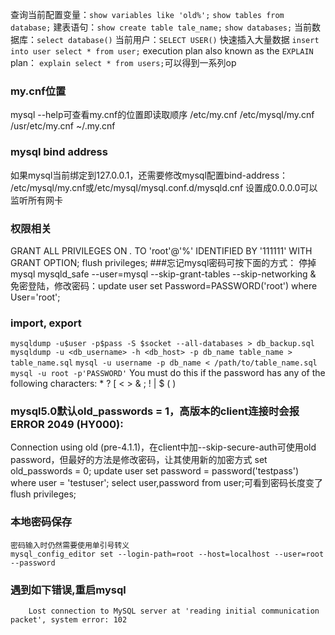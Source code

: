 查询当前配置变量：`show variables like 'old%';`
`show tables from database;`
建表语句：`show create table tale_name;`
`show databases;`
当前数据库：`select database()`
当前用户：`SELECT USER()`
快速插入大量数据 `insert into user select * from user;`
execution plan also known as the `EXPLAIN` plan： `explain select * from users;`可以得到一系列op
### my.cnf位置
mysql --help可查看my.cnf的位置即读取顺序
/etc/my.cnf /etc/mysql/my.cnf /usr/etc/my.cnf ~/.my.cnf
### mysql bind address
如果mysql当前绑定到127.0.0.1，还需要修改mysql配置bind-address：
/etc/mysql/my.cnf或/etc/mysql/mysql.conf.d/mysqld.cnf
设置成0.0.0.0可以监听所有网卡

### 权限相关
GRANT ALL PRIVILEGES ON *.* TO 'root'@'%' IDENTIFIED BY '111111' WITH GRANT OPTION;
flush privileges;
###忘记mysql密码可按下面的方式：
停掉mysql
mysqld_safe --user=mysql --skip-grant-tables --skip-networking &
免密登陆，修改密码：update user set Password=PASSWORD('root') where User='root';

### import, export
`mysqldump -u$user -p$pass -S $socket --all-databases > db_backup.sql`
`mysqldump -u <db_username> -h <db_host> -p db_name table_name > table_name.sql`
`mysql -u username -p db_name < /path/to/table_name.sql`
`mysql -u root -p'PASSWORD'`
	You must do this if the password has any of the following characters: * ? [ < > & ; ! | $ ( )

### mysql5.0默认old_passwords = 1，高版本的client连接时会报ERROR 2049 (HY000):
Connection using old (pre-4.1.1)，在client中加--skip-secure-auth可使用old
password，但最好的方法是修改密码，让其使用新的加密方式
set old_passwords = 0;
update user set password = password('testpass') where user = 'testuser';
select user,password from user;可看到密码长度变了
flush privileges;


### 本地密码保存
```
密码输入时仍然需要使用单引号转义
mysql_config_editor set --login-path=root --host=localhost --user=root --password
```
### 遇到如下错误,重启mysql
```
	Lost connection to MySQL server at 'reading initial communication packet', system error: 102
```